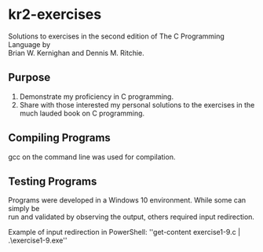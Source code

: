 # kr2-exercises
Solutions to exercises in the second edition of The C Programming Language by  
Brian W. Kernighan and Dennis M. Ritchie.

## Purpose
1. Demonstrate my proficiency in C programming.
2. Share with those interested my personal solutions to the exercises in the  
much lauded book on C programming.

## Compiling Programs
gcc on the command line was used for compilation. 

## Testing Programs
Programs were developed in a Windows 10 environment. While some can simply be  
run and validated by observing the output, others required input redirection.  

Example of input redirection in PowerShell:
''get-content exercise1-9.c | .\exercise1-9.exe''